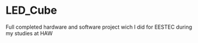 # LED_Cube
Full completed hardware and software project wich I did for EESTEC during my studies at HAW


